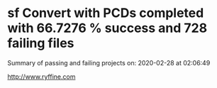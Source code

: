 # sf Convert with PCDs completed with 66.7276 % success and 728 failing files

Summary of passing and failing projects on: 2020-02-28 at 02:06:49

http://www.ryffine.com
